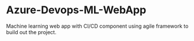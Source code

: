 # Azure-Devops-ML-WebApp
Machine learning web app with CI/CD component using agile framework to build out the project.
